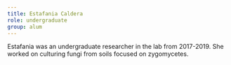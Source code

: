 ```yaml
---
title: Estafania Caldera
role: undergraduate
group: alum
---
```


Estafania was an undergraduate researcher in the lab from 2017-2019. She worked on culturing fungi from soils focused on zygomycetes.
